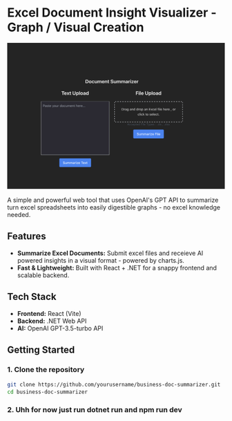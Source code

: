 # Excel Document Insight Visualizer - Graph / Visual Creation

![Home Image](images/doc-summarizer-home.png)

A simple and powerful web tool that uses OpenAI's GPT API to summarize turn excel spreadsheets into easily digestible graphs - no excel knowledge needed.

## Features

-  **Summarize Excel Documents:** Submit excel files and receieve AI powered insights in a visual format - powered by charts.js.
-  **Fast & Lightweight:** Built with React + .NET for a snappy frontend and scalable backend.

## Tech Stack

- **Frontend:** React (Vite)
- **Backend:** .NET Web API
- **AI:** OpenAI GPT-3.5-turbo API

## Getting Started

### 1. Clone the repository
```bash
git clone https://github.com/yourusername/business-doc-summarizer.git
cd business-doc-summarizer
```

### 2. Uhh for now just run dotnet run and npm run dev
